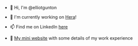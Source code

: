 - 👋 Hi, I'm @elliotgunton

- 🌱 I'm currently working on [Hera](https://github.com/argoproj-labs/hera)!
- 📫 Find me on LinkedIn [here](https://www.linkedin.com/in/elliot-gunton-9837b2129/)
- 📜 [My mini website](https://elliotgunton.github.io) with some details of my work experience

<!---
elliotgunton/elliotgunton is a ✨ special ✨ repository because its `README.md` (this file) appears on your GitHub profile.
You can click the Preview link to take a look at your changes.
--->
